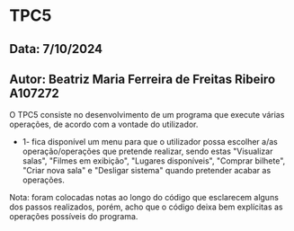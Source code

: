 # TPC5
## Data: 7/10/2024
## Autor: Beatriz Maria Ferreira de Freitas Ribeiro A107272

O TPC5 consiste no desenvolvimento de um programa que execute várias operações, de acordo com a vontade do utilizador.

* 1- fica disponível um menu para que o utilizador possa escolher a/as operação/operações que pretende realizar, sendo estas "Visualizar salas", "Filmes em exibição", "Lugares disponíveis", "Comprar bilhete", "Criar nova sala" e "Desligar sistema" quando pretender acabar as operações.

Nota: foram colocadas notas ao longo do código que esclarecem alguns dos passos realizados, porém, acho que o código deixa bem explícitas as operações possíveis do programa.

